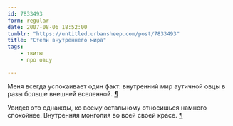 ```yaml
---
id: 7833493
form: regular
date: 2007-08-06 18:52:00
tumblr: "https://untitled.urbansheep.com/post/7833493"
title: "Степи внутреннего мира"
tags:
    - твиты
    - про овцу

---
```


<p>Меня всегда успокаивает один факт: внутренний мир аутичной овцы в разы больше внешней вселенной. <a href="http://twitter.com/urbansheep/statuses/189988042">¶</a></p>

<p>Увидев это однажды, ко всему остальному относишься намного спокойнее. Внутренняя монголия во всей своей красе. <a href="http://twitter.com/urbansheep/statuses/190004322">¶</a></p>


